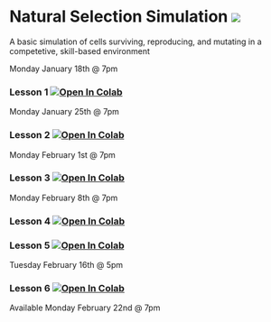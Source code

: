 # Natural Selection Simulation ![](https://github.com/WarwickAI/natural-selection-sim/workflows/Simulator%20Testing/badge.svg)
A basic simulation of cells surviving, reproducing, and mutating in a competetive, skill-based environment 


Monday January 18th @ 7pm
### Lesson 1 [![Open In Colab](https://colab.research.google.com/assets/colab-badge.svg)](https://colab.research.google.com/github/WarwickAI/natural-selection-sim/blob/main/Lesson1.ipynb) 

Monday January 25th @ 7pm
### Lesson 2 [![Open In Colab](https://colab.research.google.com/assets/colab-badge.svg)](https://colab.research.google.com/github/WarwickAI/natural-selection-sim/blob/main/Lesson2.ipynb)

Monday February 1st @ 7pm 
### Lesson 3 [![Open In Colab](https://colab.research.google.com/assets/colab-badge.svg)](https://colab.research.google.com/github/WarwickAI/natural-selection-sim/blob/main/Lesson3.ipynb) 

Monday February 8th @ 7pm 
### Lesson 4 [![Open In Colab](https://colab.research.google.com/assets/colab-badge.svg)](https://colab.research.google.com/github/WarwickAI/natural-selection-sim/blob/main/Lesson4.ipynb)

### Lesson 5 [![Open In Colab](https://colab.research.google.com/assets/colab-badge.svg)](https://colab.research.google.com/github/WarwickAI/natural-selection-sim/blob/main/Lesson5.ipynb) 
Tuesday February 16th @ 5pm 

### Lesson 6 [![Open In Colab](https://colab.research.google.com/assets/colab-badge.svg)](https://colab.research.google.com/github/WarwickAI/natural-selection-sim/blob/main/Lesson6.ipynb) 
Available Monday February 22nd @ 7pm
